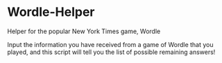 # Wordle-Helper
Helper for the popular New York Times game, Wordle

Input the information you have received from a game of Wordle that you played, and this script will tell you the list of possible remaining answers!
